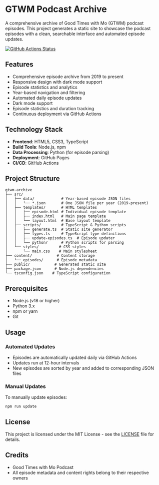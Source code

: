 # GTWM Podcast Archive

A comprehensive archive of Good Times with Mo (GTWM) podcast episodes. This project generates a static site to showcase the podcast episodes with a clean, searchable interface and automated episode updates.

[![GitHub Actions Status](https://github.com/kutsaratinidor/gtwm-archive/workflows/CI/CD%20and%20Episode%20Updates/badge.svg)](https://github.com/kutsaratinidor/gtwm-archive/actions)

## Features

- Comprehensive episode archive from 2019 to present
- Responsive design with dark mode support
- Episode statistics and analytics
- Year-based navigation and filtering
- Automated daily episode updates
- Dark mode support
- Episode statistics and duration tracking
- Continuous deployment via GitHub Actions

## Technology Stack

- **Frontend**: HTML5, CSS3, TypeScript
- **Build Tools**: Node.js, npm
- **Data Processing**: Python (for episode parsing)
- **Deployment**: GitHub Pages
- **CI/CD**: GitHub Actions

## Project Structure

```
gtwm-archive
├── src/
│   ├── data/            # Year-based episode JSON files
│   │   └── *.json       # One JSON file per year (2019-present)
│   ├── templates/       # HTML templates
│   │   ├── episode.html # Individual episode template
│   │   ├── index.html   # Main page template
│   │   └── layout.html  # Base layout template
│   ├── scripts/         # TypeScript & Python scripts
│   │   ├── generate.ts  # Static site generator
│   │   ├── types.ts     # TypeScript type definitions
│   │   ├── update-episodes.ts  # Episode updater
│   │   └── python/      # Python scripts for parsing
│   └── styles/         # CSS styles
│       └── main.css    # Main stylesheet
├── content/           # Content storage
│   └── episodes/      # Episode metadata
├── public/           # Generated static site
├── package.json      # Node.js dependencies
└── tsconfig.json    # TypeScript configuration
```

## Prerequisites

- Node.js (v18 or higher)
- Python 3.x
- npm or yarn
- Git

## Usage

### Automated Updates
- Episodes are automatically updated daily via GitHub Actions
- Updates run at 12-hour intervals
- New episodes are sorted by year and added to corresponding JSON files

### Manual Updates
To manually update episodes:
```bash
npm run update
```

## License

This project is licensed under the MIT License - see the [LICENSE](LICENSE) file for details.

## Credits

- Good Times with Mo Podcast
- All episode metadata and content rights belong to their respective owners